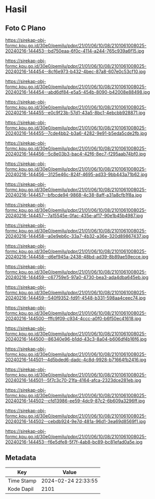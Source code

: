 # Hasil

## Foto C Plano

https://sirekap-obj-formc.kpu.go.id/30e0/pemilu/pdpr/21/01/06/10/08/2101061008025-20240216-144453--bd750eaa-6f0c-4114-a244-765c939a6f15.jpg

https://sirekap-obj-formc.kpu.go.id/30e0/pemilu/pdpr/21/01/06/10/08/2101061008025-20240216-144454--8cf6e973-b432-4bec-87a8-607e0c53cf10.jpg

https://sirekap-obj-formc.kpu.go.id/30e0/pemilu/pdpr/21/01/06/10/08/2101061008025-20240216-144454--abd6df84-e5a5-454b-8090-b42008e88498.jpg

https://sirekap-obj-formc.kpu.go.id/30e0/pemilu/pdpr/21/01/06/10/08/2101061008025-20240216-144455--e0c9f23b-57d1-43a5-8bc1-4ebcbb928871.jpg

https://sirekap-obj-formc.kpu.go.id/30e0/pemilu/pdpr/21/01/06/10/08/2101061008025-20240216-144455--7cde4bb2-b3a6-4282-9e91-b5eda5cde2fb.jpg

https://sirekap-obj-formc.kpu.go.id/30e0/pemilu/pdpr/21/01/06/10/08/2101061008025-20240216-144456--5c8e03b3-bac4-42f6-8ec7-f295aab74bf0.jpg

https://sirekap-obj-formc.kpu.go.id/30e0/pemilu/pdpr/21/01/06/10/08/2101061008025-20240216-144456--3125e46c-824f-4695-ad33-9bb443a71b62.jpg

https://sirekap-obj-formc.kpu.go.id/30e0/pemilu/pdpr/21/01/06/10/08/2101061008025-20240216-144457--bfbcde94-9868-4c38-8aff-a31a8cfb1f8a.jpg

https://sirekap-obj-formc.kpu.go.id/30e0/pemilu/pdpr/21/01/06/10/08/2101061008025-20240216-144457--7a15545e-0fac-435e-af17-90e1b45b4987.jpg

https://sirekap-obj-formc.kpu.go.id/30e0/pemilu/pdpr/21/01/06/10/08/2101061008025-20240216-144458--a0e9eb6c-33a7-4b32-a36e-320d89867437.jpg

https://sirekap-obj-formc.kpu.go.id/30e0/pemilu/pdpr/21/01/06/10/08/2101061008025-20240216-144458--d6ef945a-2438-48bd-ad39-8b89ae59ecce.jpg

https://sirekap-obj-formc.kpu.go.id/30e0/pemilu/pdpr/21/01/06/10/08/2101061008025-20240216-144459--c67759e5-97a0-4730-bea3-ada4dba645eb.jpg

https://sirekap-obj-formc.kpu.go.id/30e0/pemilu/pdpr/21/01/06/10/08/2101061008025-20240216-144459--540f9352-fd91-4548-b331-598aa4ceec74.jpg

https://sirekap-obj-formc.kpu.go.id/30e0/pemilu/pdpr/21/01/06/10/08/2101061008025-20240216-144500--fffc9f09-c934-4ccc-a0f0-b6f50ec41618.jpg

https://sirekap-obj-formc.kpu.go.id/30e0/pemilu/pdpr/21/01/06/10/08/2101061008025-20240216-144500--86340e96-b1dd-43c3-8a04-b606df4b16f6.jpg

https://sirekap-obj-formc.kpu.go.id/30e0/pemilu/pdpr/21/01/06/10/08/2101061008025-20240216-144501--4d5bded6-dadc-4c8d-9928-b71664fb2416.jpg

https://sirekap-obj-formc.kpu.go.id/30e0/pemilu/pdpr/21/01/06/10/08/2101061008025-20240216-144501--5f7c3c70-21fa-4164-afca-2323dce281eb.jpg

https://sirekap-obj-formc.kpu.go.id/30e0/pemilu/pdpr/21/01/06/10/08/2101061008025-20240216-144502--cfd13986-ee59-4dc9-87c2-6b609a3296ff.jpg

https://sirekap-obj-formc.kpu.go.id/30e0/pemilu/pdpr/21/01/06/10/08/2101061008025-20240216-144502--cebdb924-9e7d-481a-96d1-3ea69d8569f1.jpg

https://sirekap-obj-formc.kpu.go.id/30e0/pemilu/pdpr/21/01/06/10/08/2101061008025-20240216-144453--f6e5dfe8-5f7f-4ab8-bc89-bc81efad0a5e.jpg


## Metadata

| Key        | Value               |
| ---------- | ------------------- |
| Time Stamp | 2024-02-24 22:33:55 |
| Kode Dapil | 2101                |



